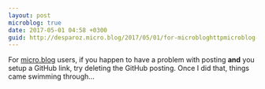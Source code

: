 ```yaml
---
layout: post
microblog: true
date: 2017-05-01 04:58 +0300
guid: http://desparoz.micro.blog/2017/05/01/for-microbloghttpmicroblog-users.html
---
```

For [micro.blog](http://micro.blog) users, if you happen to have a problem with posting **and** you setup a GitHub link, try deleting the GitHub posting. Once I did that, things came swimming through...
